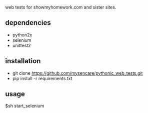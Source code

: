 


web tests for showmyhomework.com and sister sites.
  


## dependencies
 * python2x
 * selenium
 * unittest2


##  installation
 * git clone https://github.com/mysencare/pythonic_web_tests.git
 * pip install -r requirements.txt
  

## usage
   $sh start_selenium 
